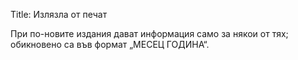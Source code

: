 Title: Излязла от печат

При по-новите издания дават информация само за някои от тях; обикновено са във формат „МЕСЕЦ ГОДИНА“.
